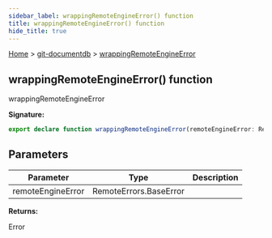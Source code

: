 ```yaml
---
sidebar_label: wrappingRemoteEngineError() function
title: wrappingRemoteEngineError() function
hide_title: true
---
```


[Home](./index.md) &gt; [git-documentdb](./git-documentdb.md) &gt; [wrappingRemoteEngineError](./git-documentdb.wrappingremoteengineerror.md)

## wrappingRemoteEngineError() function

wrappingRemoteEngineError

<b>Signature:</b>

```typescript
export declare function wrappingRemoteEngineError(remoteEngineError: RemoteErrors.BaseError): Error;
```

## Parameters

|  Parameter | Type | Description |
|  --- | --- | --- |
|  remoteEngineError | RemoteErrors.BaseError |  |

<b>Returns:</b>

Error

